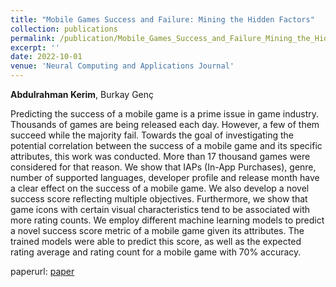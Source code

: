 ```yaml
---
title: "Mobile Games Success and Failure: Mining the Hidden Factors"
collection: publications
permalink: /publication/Mobile_Games_Success_and_Failure_Mining_the_Hidden_Factors_NCAA_2022
excerpt: ''
date: 2022-10-01
venue: 'Neural Computing and Applications Journal'
---
```

**Abdulrahman Kerim**, Burkay Genç
<p align= "justify">

Predicting the success of a mobile game is a prime issue in game industry. Thousands
of games are being released each day. However, a few of them succeed while the
majority fail. Towards the goal of investigating the potential correlation between the
success of a mobile game and its specific attributes, this work was conducted. More
than 17 thousand games were considered for that reason. We show that IAPs (In-App
Purchases), genre, number of supported languages, developer profile and release
month have a clear effect on the success of a mobile game. We also develop a novel
success score reflecting multiple objectives. Furthermore, we show that game icons
with certain visual characteristics tend to be associated with more rating counts. We
employ different machine learning models to predict a novel success score metric of a
mobile game given its attributes. The trained models were able to predict this score, as
well as the expected rating average and rating count for a mobile game with 70%
accuracy.
</p>

paperurl: [paper](https://link.springer.com/article/10.1007/s00521-022-07154-z)

